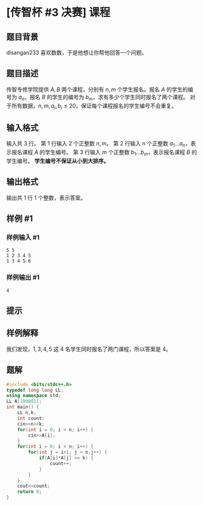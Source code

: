 # [传智杯 #3 决赛] 课程
## 题目背景
disangan233 喜欢数数，于是他想让你帮他回答一个问题。
## 题目描述
传智专修学院提供 $A,B$ 两个课程，分别有 $n,m$ 个学生报名。报名 $A$ 的学生的编号为 $a_n$，报名 $B$ 的学生的编号为 $b_m$，求有多少个学生同时报名了两个课程。
对于所有数据，$n,m,a_i,b_i\leq 20$，保证每个课程报名的学生编号不会重复。
## 输入格式
输入共 $3$ 行。
第 $1$ 行输入 $2$ 个正整数 $n,m$。
第 $2$ 行输入 $n$ 个正整数 $a_1\ldots a_n$，表示报名课程 $A$ 的学生编号。
第 $3$ 行输入 $m$ 个正整数 $b_1\ldots b_m$，表示报名课程 $B$ 的学生编号。
**学生编号不保证从小到大排序。**
## 输出格式
输出共 $1$ 行 $1$ 个整数，表示答案。
## 样例 #1
### 样例输入 #1
```
5 5
1 2 3 4 5
1 3 4 5 6
```
### 样例输出 #1

```
4
```
## 提示
## 样例解释

我们发现，$1,3,4,5$ 这 $4$ 名学生同时报名了两门课程，所以答案是 $4$。
## 题解
```c++
#include <bits/stdc++.h>
typedef long long LL;
using namespace std;
LL A[100001];
int main() {
	LL n,k;
	int count;
	cin>>n>>k;
	for(int i = 0; i < n; i++) {
		cin>>A[i];
	}
	for(int i = 0; i < n; i++) {
		for(int j = i+1; j < n;j++) {
			if(A[i]*A[j] <= k) {
				count++;
			}
		}
	}
	cout<<count;
	return 0;
}
```